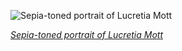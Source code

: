 
![Sepia-toned portrait of Lucretia Mott](https://upload.wikimedia.org/wikipedia/commons/thumb/0/03/Lucretia_Mott%2C_signed_photo%2C_by_F._Gutekunst.jpg/525px-Lucretia_Mott%2C_signed_photo%2C_by_F._Gutekunst.jpg)

*[Sepia-toned portrait of Lucretia Mott](https://wikipedia.org/wiki/File:Lucretia_Mott,_signed_photo,_by_F._Gutekunst.jpg)*
